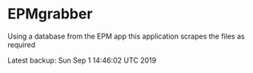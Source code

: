 # EPMgrabber
Using a database from the EPM app this application scrapes the files as required


Latest backup: Sun Sep 1 14:46:02 UTC 2019
